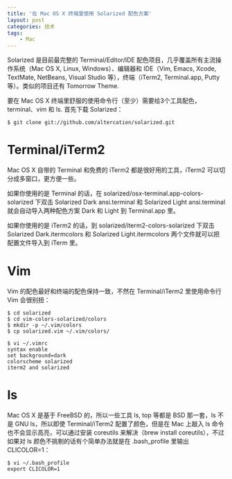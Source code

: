 ```yaml
---
title: '在 Mac OS X 终端里使用 Solarized 配色方案'
layout: post
categories: 技术
tags:
    - Mac
---
```


Solarized 是目前最完整的 Terminal/Editor/IDE 配色项目，几乎覆盖所有主流操作系统（Mac OS X, Linux, Windows）、编辑器和 IDE（Vim, Emacs, Xcode, TextMate, NetBeans, Visual Studio 等），终端（iTerm2, Terminal.app, Putty 等）。类似的项目还有 Tomorrow Theme.

要在 Mac OS X 终端里舒服的使用命令行（至少）需要给3个工具配色，terminal、vim 和 ls. 首先下载 Solarized：

```
$ git clone git://github.com/altercation/solarized.git
```

# Terminal/iTerm2 #

Mac OS X 自带的 Terminal 和免费的 iTerm2 都是很好用的工具，iTerm2 可以切分成多窗口，更方便一些。

如果你使用的是 Terminal 的话，在 solarized/osx-terminal.app-colors-solarized 下双击 Solarized Dark ansi.terminal 和 Solarized Light ansi.terminal 就会自动导入两种配色方案 Dark 和 Light 到 Terminal.app 里。

如果你使用的是 iTerm2 的话，到 solarized/iterm2-colors-solarized 下双击 Solarized Dark.itermcolors 和 Solarized Light.itermcolors 两个文件就可以把配置文件导入到 iTerm 里。

# Vim #

Vim 的配色最好和终端的配色保持一致，不然在 Terminal/iTerm2 里使用命令行 Vim 会很别扭：

```
$ cd solarized
$ cd vim-colors-solarized/colors
$ mkdir -p ~/.vim/colors
$ cp solarized.vim ~/.vim/colors/

$ vi ~/.vimrc
syntax enable
set background=dark
colorscheme solarized
iterm2 and solarized
```

# ls #

Mac OS X 是基于 FreeBSD 的，所以一些工具 ls, top 等都是 BSD 那一套，ls 不是 GNU ls，所以即使 Terminal/iTerm2 配置了颜色，但是在 Mac 上敲入 ls 命令也不会显示高亮，可以通过安装 coreutils 来解决（brew install coreutils），不过如果对 ls 颜色不挑剔的话有个简单办法就是在 .bash_profile 里输出 CLICOLOR=1：

```
$ vi ~/.bash_profile
export CLICOLOR=1
```

